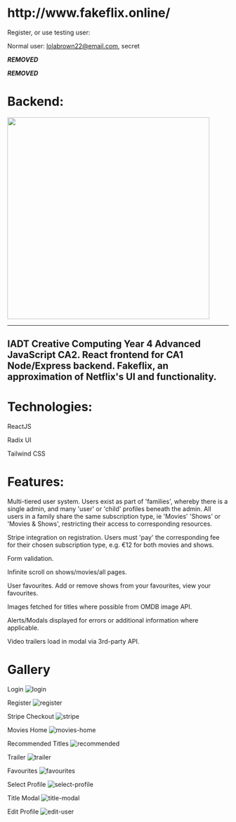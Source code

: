 <h1>http://www.fakeflix.online/</h1>

Register, or use testing user:

Normal user: lolabrown22@email.com, secret

***REMOVED***

***REMOVED***

<h1>
Backend:
</h1>
<a href="https://github.com/jakewarrenblack/fakeflix"><img src="https://github-link-card.s3.ap-northeast-1.amazonaws.com/jakewarrenblack/fakeflix.png" width="460px"></a>
<br/>

------------
IADT Creative Computing Year 4 Advanced JavaScript CA2. React frontend for CA1 Node/Express backend. Fakeflix, an approximation of Netflix's UI and functionality.
------------

<h1>Technologies:</h1>

ReactJS

Radix UI

Tailwind CSS

<h1>Features:</h1>

Multi-tiered user system. Users exist as part of 'families', whereby there is a single admin, and many 'user' or 'child' profiles beneath the admin. All users in a family share the same subscription type, ie 'Movies' 'Shows' or 'Movies & Shows', restricting their access to corresponding resources.

Stripe integration on registration. Users must 'pay' the corresponding fee for their chosen subscription type, e.g. €12 for both movies and shows.

Form validation.

Infinite scroll on shows/movies/all pages.

User favourites. Add or remove shows from your favourites, view your favourites.

Images fetched for titles where possible from OMDB image API.

Alerts/Modals displayed for errors or additional information where applicable.

Video trailers load in modal via 3rd-party API.

<h1>Gallery</h1>

Login
![login](https://user-images.githubusercontent.com/47800618/207193286-4fd911be-7e5b-471d-a98e-6cb3dbdbfe41.png)

Register
![register](https://user-images.githubusercontent.com/47800618/207193395-7633906b-5544-4f3a-b43e-08fc6712b497.png)

Stripe Checkout
![stripe](https://user-images.githubusercontent.com/47800618/207193473-94fc9f07-3902-48dc-89e9-95ac6eebdaf5.png)

Movies Home
![movies-home](https://user-images.githubusercontent.com/47800618/207193903-a6f2e154-e084-4459-b518-6bb9084f27a4.png)

Recommended Titles
![recommended](https://user-images.githubusercontent.com/47800618/207193363-f209a0ea-0e17-4ad0-b7b7-855b0e054ded.png)

Trailer
![trailer](https://user-images.githubusercontent.com/47800618/207193224-86c103a7-edc6-4b4a-88ee-08ff26775d69.png)

Favourites
![favourites](https://user-images.githubusercontent.com/47800618/207193264-649136b0-340d-43a0-b758-bd39e42c8806.png)

Select Profile
![select-profile](https://user-images.githubusercontent.com/47800618/207193466-dad501f6-e3bc-4a93-992a-541cea944e9e.png)

Title Modal
![title-modal](https://user-images.githubusercontent.com/47800618/207193536-ed8307b2-24dc-4146-bdb0-b4962e351063.png)

Edit Profile
![edit-user](https://user-images.githubusercontent.com/47800618/207193462-555e4603-0a6d-4540-8f48-74dc4c53809c.png)





